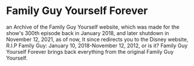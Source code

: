 # Family Guy Yourself Forever
an Archive of the Family Guy Yourself website, which was made for the show's 300th episode back in January 2018, and later shutdown in November 12, 2021, as of now, It since redirects you to the Disney website, R.I.P Family Guy: January 10, 2018-November 12, 2012, or is it? Family Guy Yourself Forever brings back everything from the original Family Guy Yourself.
